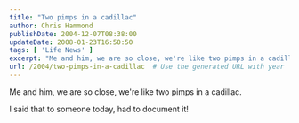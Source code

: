 ```yaml
---
title: "Two pimps in a cadillac"
author: Chris Hammond
publishDate: 2004-12-07T08:38:00
updateDate: 2008-01-23T16:50:50
tags: [ 'Life News' ]
excerpt: "Me and him, we are so close, we're like two pimps in a cadillac. I said that to someone today, had to document..."
url: /2004/two-pimps-in-a-cadillac  # Use the generated URL with year
---
```

<P>Me and him, we are so close, we're like two pimps in a cadillac.</P> <P>I said that to someone today, had to document it!</P>

